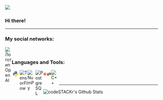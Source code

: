 ![](https://komarev.com/ghpvc/?username=ShowMeJoy&style=plastic&label=profile+views&color=orange)

### Hi there!
---
### My social networks:
<a href="https://t.me/Sawasdee_khap" target="_blank">
  <img align="left" src="https://img.icons8.com/?size=512&id=63306&format=png" alt="Логотип OpenAI" style="width: 22px;">
</a>

<br />

### Languages and Tools:
<img align="left" alt="Python" width="26px" src="https://raw.githubusercontent.com/github/explore/80688e429a7d4ef2fca1e82350fe8e3517d3494d/topics/python/python.png" />
<img align="left" alt="TensorFlow" width="26px" src="https://img.icons8.com/?size=512&id=n3QRpDA7KZ7P&format=png" />
<img align="left" alt="NumPy" width="26px" src="https://img.icons8.com/?size=512&id=aR9CXyMagKIS&format=png" />
<img align="left" alt="PostgreSQL" width="26px" src="https://img.icons8.com/?size=512&id=38561&format=png" />
<img align="left" alt="Git" width="26px" src="https://raw.githubusercontent.com/github/explore/80688e429a7d4ef2fca1e82350fe8e3517d3494d/topics/git/git.png" />
<img align="left" alt="С++" width="26px" src="https://img.icons8.com/?size=100&id=40669&format=png&color=000000"/>

<br />
<br />

---

<img align="left" alt="codeSTACKr's Github Stats" src="https://github-readme-stats.vercel.app/api?username=ShowMeJoy&show_icons=true&hide_border=true" />
